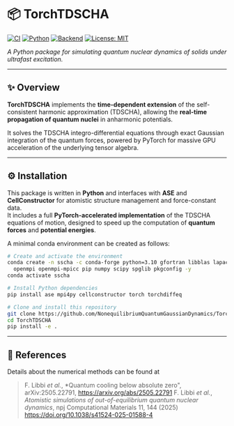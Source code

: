 # 📦 TorchTDSCHA

[![CI](https://github.com/NonequilibriumQuantumGaussianDynamics/TorchTDSCHA/actions/workflows/ci.yml/badge.svg?branch=main)](https://github.com/NonequilibriumQuantumGaussianDynamics/TorchTDSCHA/actions/workflows/ci.yml)
[![Python](https://img.shields.io/badge/Python-3.10%20|%203.11-blue.svg)](https://www.python.org/downloads/)
[![Backend](https://img.shields.io/badge/Backend-NumPy%20|%20PyTorch-orange.svg?logo=pytorch)](https://pytorch.org/)
[![License: MIT](https://img.shields.io/badge/License-MIT-yellow.svg)](LICENSE)

*A Python package for simulating quantum nuclear dynamics of solids under ultrafast excitation.*

---

## ✨ Overview

**TorchTDSCHA** implements the **time-dependent extension** of the self-consistent harmonic approximation (TDSCHA), allowing the **real-time propagation of quantum nuclei** in anharmonic potentials.

It solves the TDSCHA integro-differential equations through exact Gaussian integration of the quantum forces, powered by PyTorch for massive GPU acceleration of the underlying tensor algebra.

---

## ⚙️ Installation

This package is written in **Python** and interfaces with **ASE** and **CellConstructor**
for atomistic structure management and force-constant data.  
It includes a full **PyTorch-accelerated implementation** of the TDSCHA equations of motion,
designed to speed up the computation of **quantum forces** and
**potential energies**.

A minimal conda environment can be created as follows:


```bash
# Create and activate the environment
conda create -n sscha -c conda-forge python=3.10 gfortran libblas lapack \
  openmpi openmpi-mpicc pip numpy scipy spglib pkgconfig -y
conda activate sscha

# Install Python dependencies
pip install ase mpi4py cellconstructor torch torchdiffeq

# Clone and install this repository
git clone https://github.com/NonequilibriumQuantumGaussianDynamics/TorchTDSCHA.git
cd TorchTDSCHA
pip install -e .
```

---

## 📖 References

Details about the numerical methods can be found at
> F. Libbi *et al.*, *Quantum cooling below absolute zero", arXiv:2505.22791, https://arxiv.org/abs/2505.22791 
> F. Libbi *et al.*, *Atomistic simulations of out-of-equilibrium quantum nuclear dynamics*, npj Computational Materials  11, 144 (2025) https://doi.org/10.1038/s41524-025-01588-4




